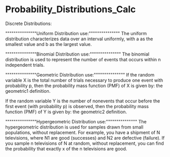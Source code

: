 # Probability_Distributions_Calc

Discrete Distributions:

"""""""""""""""Uniform Distribution use:"""""""""""""""
The uniform distribution characterizes data over an interval uniformly, with a as the smallest value and b as the largest value.



"""""""""""""""Binomial Distribution use:"""""""""""""""
The binomial distribution is used to represent the number of events that occurs within n independent trials.



"""""""""""""""Geometric Distribution use:"""""""""""""""
If the random variable X is the total number of trials necessary to produce one event with probability p, then the probability mass function (PMF) of X is given by: the geometric1 definition.

If the random variable Y is the number of nonevents that occur before the first event (with probability p) is observed, then the probability mass function (PMF) of Y is given by: the geometric2 definition.



"""""""""""""""Hypergeometric Distribution use:"""""""""""""""
The hypergeometric distribution is used for samples drawn from small populations, without replacement. 
For example, you have a shipment of N televisions, where N1 are good (successes) and N2 are defective (failure). If you sample n televisions of N at random, without replacement, you can find the probability that exactly x of the n televisions are good.
